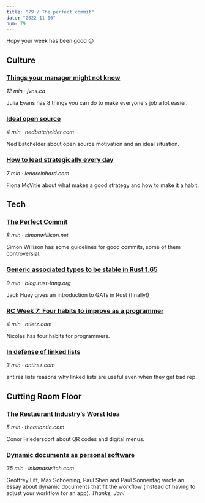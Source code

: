 ```yaml
---
title: "79 / The perfect commit"
date: "2022-11-06"
num: 79
---
```


Hopy your week has been good 😌

## Culture

### [Things your manager might not know](https://click.arne.me?issue=79&url=https://jvns.ca/blog/things-your-manager-might-not-know/)

_12 min · jvns.ca_

Julia Evans has 8 things you can do to make everyone's job a lot easier.

### [Ideal open source](https://click.arne.me?issue=79&url=https://nedbatchelder.com/blog/202210/ideal_open_source.html)

_4 min · nedbatchelder.com_

Ned Batchelder about open source motivation and an ideal situation.

### [How to lead strategically every day](https://click.arne.me?issue=79&url=https://www.lenareinhard.com/articles/how-to-lead-strategically-every-day)

_7 min · lenareinhard.com_

Fiona McVitie about what makes a good strategy and how to make it a habit.

## Tech

### [The Perfect Commit](https://click.arne.me?issue=79&url=https://simonwillison.net/2022/Oct/29/the-perfect-commit/)

_8 min · simonwillison.net_

Simon Willison has some guidelines for good commits, some of them controversial.

### [Generic associated types to be stable in Rust 1.65](https://click.arne.me?issue=79&url=https://blog.rust-lang.org/2022/10/28/gats-stabilization.html)

_9 min · blog.rust-lang.org_

Jack Huey gives an introduction to GATs in Rust (finally!)

### [RC Week 7: Four habits to improve as a programmer](https://click.arne.me?issue=79&url=https://ntietz.com/blog/rc-week-7-recap/)

_4 min · ntietz.com_

Nicolas has four habits for programmers.

### [In defense of linked lists](https://click.arne.me?issue=79&url=http://antirez.com/news/138)

_3 min · antirez.com_

antirez lists reasons why linked lists are useful even when they get bad rep.

## Cutting Room Floor

### [The Restaurant Industry’s Worst Idea](https://click.arne.me?issue=79&url=https://www.theatlantic.com/ideas/archive/2022/10/qr-code-menus-restaurants-pandemic/671888/)

_5 min · theatlantic.com_

Conor Friedersdorf about QR codes and digital menus.

### [Dynamic documents as personal software](https://click.arne.me?issue=79&url=https://www.inkandswitch.com/potluck/)

_35 min · inkandswitch.com_

Geoffrey Litt, Max Schoening, Paul Shen
and Paul Sonnentag wrote an essay about dynamic documents that fit the workflow (instead of having to adjust your workflow for an app). _Thanks, Jan!_
